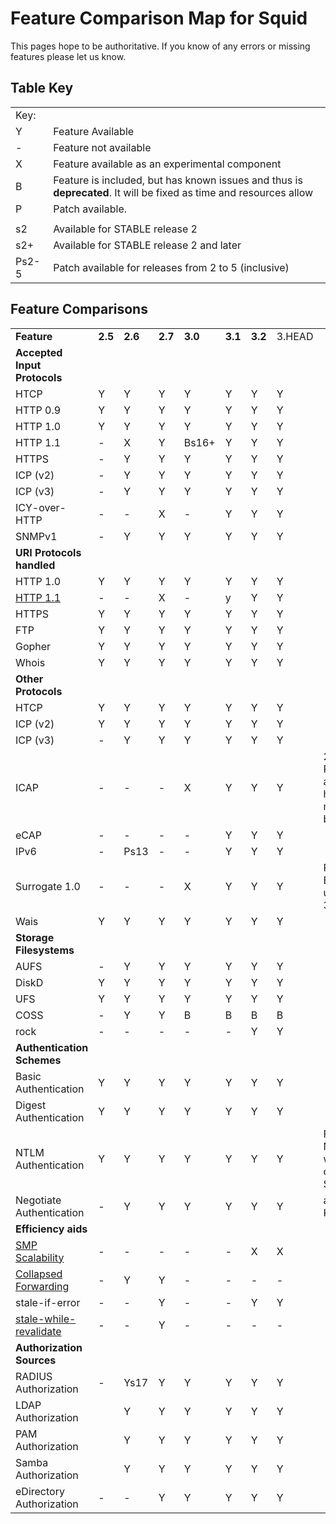 # Feature Comparison Map for Squid

This pages hope to be authoritative. If you know of any errors or
missing features please let us know.

## Table Key

|       |                                                                                                                    |
| ----- | ------------------------------------------------------------------------------------------------------------------ |
| Key:  |                                                                                                                    |
| Y     | Feature Available                                                                                                  |
| \-    | Feature not available                                                                                              |
| X     | Feature available as an experimental component                                                                     |
| B     | Feature is included, but has known issues and thus is **deprecated**. It will be fixed as time and resources allow |
| P     | Patch available.                                                                                                   |
|       |                                                                                                                    |
| s2    | Available for STABLE release 2                                                                                     |
| s2+   | Available for STABLE release 2 and later                                                                           |
| Ps2-5 | Patch available for releases from 2 to 5 (inclusive)                                                               |

## Feature Comparisons

|                                                                                                         |         |         |         |         |         |         |        |                                     |
| ------------------------------------------------------------------------------------------------------- | ------- | ------- | ------- | ------- | ------- | ------- | ------ | ----------------------------------- |
| **Feature**                                                                                             | **2.5** | **2.6** | **2.7** | **3.0** | **3.1** | **3.2** | 3.HEAD |                                     |
| **Accepted Input Protocols**                                                                            |         |         |         |         |         |         |        |                                     |
| HTCP                                                                                                    | Y       | Y       | Y       | Y       | Y       | Y       | Y      |                                     |
| HTTP 0.9                                                                                                | Y       | Y       | Y       | Y       | Y       | Y       | Y      |                                     |
| HTTP 1.0                                                                                                | Y       | Y       | Y       | Y       | Y       | Y       | Y      |                                     |
| HTTP 1.1                                                                                                | \-      | X       | Y       | Bs16+   | Y       | Y       | Y      |                                     |
| HTTPS                                                                                                   | \-      | Y       | Y       | Y       | Y       | Y       | Y      |                                     |
| ICP (v2)                                                                                                | \-      | Y       | Y       | Y       | Y       | Y       | Y      |                                     |
| ICP (v3)                                                                                                | \-      | Y       | Y       | Y       | Y       | Y       | Y      |                                     |
| ICY-over-HTTP                                                                                           | \-      | \-      | X       | \-      | Y       | Y       | Y      |                                     |
| SNMPv1                                                                                                  | \-      | Y       | Y       | Y       | Y       | Y       | Y      |                                     |
| **URI Protocols handled**                                                                               |         |         |         |         |         |         |        |                                     |
| HTTP 1.0                                                                                                | Y       | Y       | Y       | Y       | Y       | Y       | Y      |                                     |
| [HTTP 1.1](https://wiki.squid-cache.org/FeatureComparison/Features/HTTP11#)                             | \-      | \-      | X       | \-      | y       | Y       | Y      |                                     |
| HTTPS                                                                                                   | Y       | Y       | Y       | Y       | Y       | Y       | Y      |                                     |
| FTP                                                                                                     | Y       | Y       | Y       | Y       | Y       | Y       | Y      |                                     |
| Gopher                                                                                                  | Y       | Y       | Y       | Y       | Y       | Y       | Y      |                                     |
| Whois                                                                                                   | Y       | Y       | Y       | Y       | Y       | Y       | Y      |                                     |
| **Other Protocols**                                                                                     |         |         |         |         |         |         |        |                                     |
| HTCP                                                                                                    | Y       | Y       | Y       | Y       | Y       | Y       | Y      |                                     |
| ICP (v2)                                                                                                | Y       | Y       | Y       | Y       | Y       | Y       | Y      |                                     |
| ICP (v3)                                                                                                | \-      | Y       | Y       | Y       | Y       | Y       | Y      |                                     |
| ICAP                                                                                                    | \-      | \-      | \-      | X       | Y       | Y       | Y      | 2.6: Patch available has major bugs |
| eCAP                                                                                                    | \-      | \-      | \-      | \-      | Y       | Y       | Y      |                                     |
| IPv6                                                                                                    | \-      | Ps13    | \-      | \-      | Y       | Y       | Y      |                                     |
| Surrogate 1.0                                                                                           | \-      | \-      | \-      | X       | Y       | Y       | Y      | Requires ESI for use in 3.0-3.1     |
| Wais                                                                                                    | Y       | Y       | Y       | Y       | Y       | Y       | Y      |                                     |
| **Storage Filesystems**                                                                                 |         |         |         |         |         |         |        |                                     |
| AUFS                                                                                                    | \-      | Y       | Y       | Y       | Y       | Y       | Y      |                                     |
| DiskD                                                                                                   | Y       | Y       | Y       | Y       | Y       | Y       | Y      |                                     |
| UFS                                                                                                     | Y       | Y       | Y       | Y       | Y       | Y       | Y      |                                     |
| COSS                                                                                                    | \-      | Y       | Y       | B       | B       | B       | B      |                                     |
| rock                                                                                                    | \-      | \-      | \-      | \-      | \-      | Y       | Y      |                                     |
| **Authentication Schemes**                                                                              |         |         |         |         |         |         |        |                                     |
| Basic Authentication                                                                                    | Y       | Y       | Y       | Y       | Y       | Y       | Y      |                                     |
| Digest Authentication                                                                                   | Y       | Y       | Y       | Y       | Y       | Y       | Y      |                                     |
| NTLM Authentication                                                                                     | Y       | Y       | Y       | Y       | Y       | Y       | Y      | For full NTLMv2 we rely on Samba    |
| Negotiate Authentication                                                                                | \-      | Y       | Y       | Y       | Y       | Y       | Y      | aka Kerberos                        |
| **Efficiency aids**                                                                                     |         |         |         |         |         |         |        |                                     |
| [SMP Scalability](https://wiki.squid-cache.org/FeatureComparison/Features/SmpScale#)                    | \-      | \-      | \-      | \-      | \-      | X       | X      |                                     |
| [Collapsed Forwarding](https://wiki.squid-cache.org/FeatureComparison/Features/CollapsedForwarding#)    | \-      | Y       | Y       | \-      | \-      | \-      | \-     |                                     |
| stale-if-error                                                                                          | \-      | \-      | Y       | \-      | \-      | Y       | Y      |                                     |
| [stale-while-revalidate](https://wiki.squid-cache.org/FeatureComparison/Features/StaleWhileRevalidate#) | \-      | \-      | Y       | \-      | \-      | \-      | \-     |                                     |
| **Authorization Sources**                                                                               |         |         |         |         |         |         |        |                                     |
| RADIUS Authorization                                                                                    | \-      | Ys17    | Y       | Y       | Y       | Y       | Y      |                                     |
| LDAP Authorization                                                                                      |         | Y       | Y       | Y       | Y       | Y       | Y      |                                     |
| PAM Authorization                                                                                       |         | Y       | Y       | Y       | Y       | Y       | Y      |                                     |
| Samba Authorization                                                                                     |         | Y       | Y       | Y       | Y       | Y       | Y      |                                     |
| eDirectory Authorization                                                                                | \-      | \-      | Y       | Y       | Y       | Y       | Y      |                                     |
